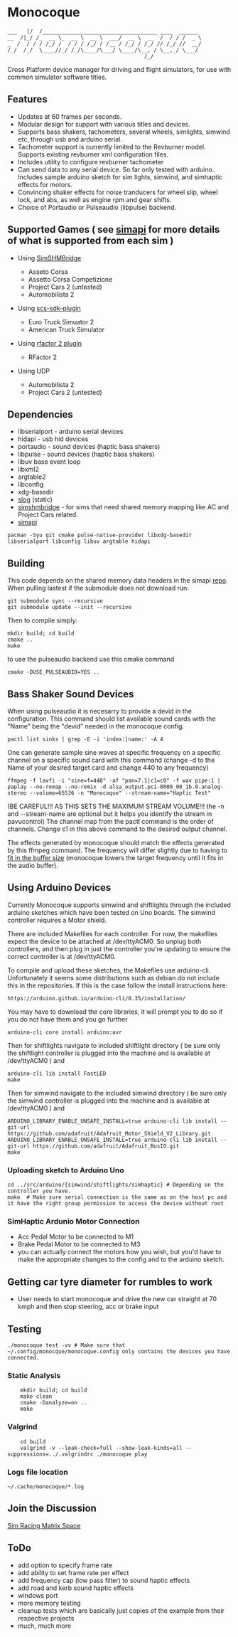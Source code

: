 # Monocoque
```
___   |/  /____________________________________ ____  ______ 
__  /|_/ /_  __ \_  __ \  __ \  ___/  __ \  __ `/  / / /  _ \
_  /  / / / /_/ /  / / / /_/ / /__ / /_/ / /_/ // /_/ //  __/
/_/  /_/  \____//_/ /_/\____/\___/ \____/\__, / \__,_/ \___/ 
                                           /_/
```
Cross Platform device manager for driving and flight simulators, for use with common simulator software titles.

## Features
- Updates at 60 frames per seconds.
- Modular design for support with various titles and devices.
- Supports bass shakers, tachometers, several wheels, simlights, simwind etc, through usb and arduino serial.
- Tachometer support is currently  limited to the Revburner model. Supports existing revburner xml configuration files.
- Includes utility to configure revburner tachometer
- Can send data to any serial device. So far only tested with arduino. Includes sample arduino sketch for sim lights, simwind, and simhaptic effects for motors.
- Convincing shaker effects for noise tranducers for wheel slip, wheel lock, and abs, as well as engine rpm and gear shifts.
- Choice of Portaudio or Pulseaudio (libpulse) backend.

## Supported Games ( see [simapi](https://github.com/spacefreak18/simapi) for more details of what is supported from each sim )
  - Using [SimSHMBridge](https://github.com/spacefreak18/simshmbridge)
    - Asseto Corsa
    - Assetto Corsa Competizione
    - Project Cars 2 (untested)
    - Automobilista 2
  
  - Using [scs-sdk-plugin](https://github.com/jackz314/scs-sdk-plugin/releases)
    - Euro Truck Simuator 2
    - American Truck Simulator

  - Using [rfactor 2 plugin](https://github.com/schlegp/rF2SharedMemoryMapPlugin_Wine)
    - RFactor 2

  - Using UDP
    - Automobilista 2
    - Project Cars 2 (untested)

## Dependencies
- libserialport - arduino serial devices
- hidapi - usb hid devices
- portaudio - sound devices (haptic bass shakers)
- libpulse - sound devices (haptic bass shakers)
- libuv base event loop
- libxml2
- argtable2
- libconfig
- xdg-basedir
- [slog](https://github.com/kala13x/slog) (static)
- [simshmbridge](https://github.com/spacefreak18/simshmbridge) - for sims that need shared memory mapping like AC and Project Cars related.
- [simapi](https://github.com/spacefreak18/simapi)
```
pacman -Syu git cmake pulse-native-provider libxdg-basedir libserialport libconfig libuv argtable hidapi
```

## Building
This code depends on the shared memory data headers in the simapi [repo](https://github.com/spacefreak18/simapi). When pulling lastest if the submodule does not download run:
```
git submodule sync --recursive
git submodule update --init --recursive
```

Then to compile simply:
```
mkdir build; cd build
cmake ..
make
```

to use the pulseaudio backend use this cmake command
```
cmake -DUSE_PULSEAUDIO=YES ..
```
## Bass Shaker Sound Devices

When using pulseaudio it is necesarry to provide a devid in the configuration. This command should list available sound cards with the "Name" being the "devid" needed in the monocoque config.
```
pactl list sinks | grep -E -i 'index:|name:' -A 4
```
One can generate sample sine waves at specific frequency on a specific channel on a specific sound card with this command (change -d to the Name of your desired target card and change 440 to any frequency)
```
ffmpeg -f lavfi -i "sine=f=440" -af "pan=7.1|c1=c0" -f wav pipe:1 | paplay --no-remap --no-remix -d alsa_output.pci-0000_00_1b.0.analog-stereo --volume=65536 -n "Monocoque" --stream-name="Haptic Test"
```
(BE CAREFUL!!! AS THIS SETS THE MAXIMUM STREAM VOLUME!!! the -n and --stream-name are optional but it helps you identify the stream in pavucontrol)
The channel map from the pactl command is the order of channels. Change c1 in this above command to the desired output channel.

The effects generated by monocoque should match the effects generated by this ffmpeg command. The frequency will differ slightly due to having to [fit in the buffer size](https://stackoverflow.com/questions/40078417/how-to-calculate-minimum-cycles-of-sine-wave-to-have-integer-n-cycles-in-a-buffe)
(monocoque lowers the target frequency until it fits in the audio buffer).

## Using Arduino Devices

Currently Monocoque supports simwind and shiftlights through the included arduino sketches which have been tested on Uno boards. The simwind controller requires a Motor shield.

There are included Makefiles for each controller. For now, the makefiles expect the device to be attached at /dev/ttyACM0. So unplug both controllers, and then plug in just the
controller you're updating to ensure the correct controller is at /dev/ttyACM0.

To compile and upload these sketches, the Makefiles use arduino-cli. Unfortunately it seems some distributions such as debian do not include this in the repositories. If this is
the case follow the install instructions here:
```
https://arduino.github.io/arduino-cli/0.35/installation/
```
You may have to download the core libraries, it will prompt you to do so if you do not have them and you go further
```
arduino-cli core install arduino:avr
```
Then for shiftlights navigate to included shiftlight directory ( be sure only the shiftlight controller is plugged into the machine and is available at /dev/ttyACM0 ) and

```
arduino-cli lib install FastLED
make
```
Then for simwind navigate to the included simwind directory ( be sure only the simwind controller is plugged into the machine and is available at /dev/ttyACM0 ) and
```
ARDUINO_LIBRARY_ENABLE_UNSAFE_INSTALL=true arduino-cli lib install --git-url https://github.com/adafruit/Adafruit_Motor_Shield_V2_Library.git
ARDUINO_LIBRARY_ENABLE_UNSAFE_INSTALL=true arduino-cli lib install --git-url https://github.com/adafruit/Adafruit_BusIO.git
make
```

### Uploading sketch to Arduino Uno
```
cd ../src/arduino/{simwind/shiftlights/simhaptic} # Depending on the controller you have.
make  # Make sure serial connection is the same as on the host pc and it have the right group permission to access the device without root
```

### SimHaptic Ardunio Motor Connection
- Acc Pedal Motor to be connected to M1 
- Brake Pedal Motor to be connected to M3
- you can actually connect the motors how you wish, but you'd have to make the appropriate changes to the config and to the arduino sketch.

## Getting car tyre diameter for rumbles to work
- User needs to start monocoque and drive the new car straight at 70 kmph and then stop steering, acc or brake input 

## Testing
```
./monocoque test -vv # Make sure that ~/.config/monocque/monocoque.config only contains the devices you have connected.
```

### Static Analysis
```
    mkdir build; cd build
    make clean
    cmake -Danalyze=on ..
    make
```

### Valgrind
```
    cd build
    valgrind -v --leak-check=full --show-leak-kinds=all --suppressions=../.valgrindrc ./monocoque play
```

### Logs file location
`~/.cache/monocoque/*.log`

## Join the Discussion
[Sim Racing Matrix Space](https://matrix.to/#/#simracing:matrix.org)

## ToDo
 - add option to specify frame rate
 - add ability to set frame rate per effect
 - add frequency cap (low pass filter) to sound haptic effects
 - add road and kerb sound haptic effects
 - windows port
 - more memory testing
 - cleanup tests which are basically just copies of the example from their respective projects
 - much, much more
